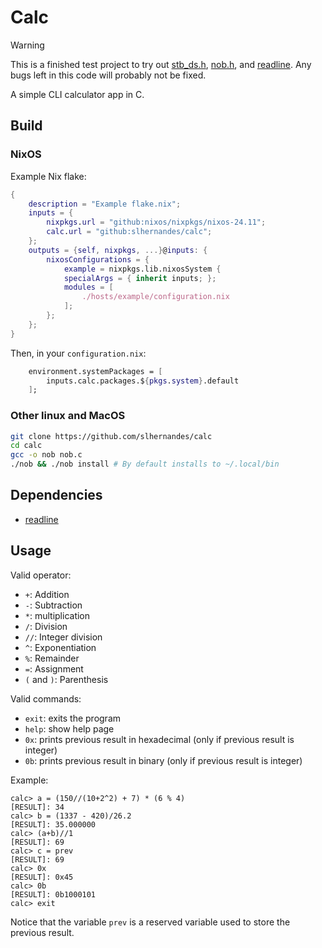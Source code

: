 # Calc

> [!WARNING]
> This is a finished test project to try out [stb_ds.h](https://github.com/nothings/stb/blob/master/stb_ds.h), [nob.h](https://github.com/tsoding/nob.h), and [readline](https://www.gnu.org/software/readline/).
> Any bugs left in this code will probably not be fixed.

A simple CLI calculator app in C.

## Build

### NixOS
Example Nix flake:
```nix
{
    description = "Example flake.nix";
    inputs = {
        nixpkgs.url = "github:nixos/nixpkgs/nixos-24.11";
        calc.url = "github:slhernandes/calc";
    };
    outputs = {self, nixpkgs, ...}@inputs: {
        nixosConfigurations = {
            example = nixpkgs.lib.nixosSystem {
            specialArgs = { inherit inputs; };
            modules = [
                ./hosts/example/configuration.nix
            ];
        };
    };
}
```
Then, in your ```configuration.nix```:
```nix
    environment.systemPackages = [
        inputs.calc.packages.${pkgs.system}.default
    ];
```



### Other linux and MacOS

```sh
git clone https://github.com/slhernandes/calc
cd calc
gcc -o nob nob.c
./nob && ./nob install # By default installs to ~/.local/bin
```

## Dependencies

- [readline](https://www.gnu.org/software/readline/)

## Usage

Valid operator:
- ```+```: Addition
- ```-```: Subtraction
- ```*```: multiplication
- ```/```: Division
- ```//```: Integer division
- ```^```: Exponentiation
- ```%```: Remainder
- ```=```: Assignment
- ```(``` and ```)```: Parenthesis

Valid commands:
- `exit`: exits the program
- `help`: show help page
- `0x`: prints previous result in hexadecimal (only if previous result is integer)
- `0b`: prints previous result in binary (only if previous result is integer)

Example:
```
calc> a = (150//(10+2^2) + 7) * (6 % 4)
[RESULT]: 34
calc> b = (1337 - 420)/26.2
[RESULT]: 35.000000
calc> (a+b)//1
[RESULT]: 69
calc> c = prev
[RESULT]: 69
calc> 0x
[RESULT]: 0x45
calc> 0b
[RESULT]: 0b1000101
calc> exit
```

Notice that the variable `prev` is a reserved variable used to store the previous result.
